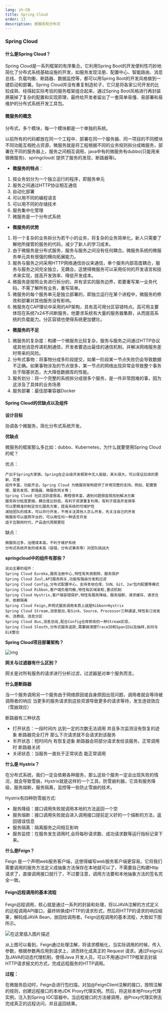 ```yaml
---
lang: zh-CN
title: Spring Cloud
order: 13
description: 微服务和分布式
---
```




### Spring Cloud

#### 什么是Spring Cloud？

Spring Cloud是一系列框架的有序集合。它利用Spring Boot的开发便利性巧妙地简化了分布式系统基础设施的开发，如服务发现注册、配置中心、智能路由、消息总线、负载均衡、断路器、数据监控等，都可以用Spring Boot的开发风格做到一键启动和部署。Spring Cloud并没有重复制造轮子，它只是将各家公司开发的比较成熟、经得起实际考验的服务框架组合起来，通过Spring Boot风格进行再封装屏蔽掉了复杂的配置和实现原理，最终给开发者留出了一套简单易懂、易部署和易维护的分布式系统开发工具包。

#### 微服务的概念

分布式，多个模块，每一个模块都是一个单独的系统。

以前所有的代码都放在同一个工程中、部署在同一个服务器、同一项目的不同模块不同功能互相抢占资源，微服务就是将工程根据不同的业务规则拆分成微服务，部署在不同的服务器上，服务之间相互调用，java中有的微服务有dubbo(只能用来做微服务)、springcloud( 提供了服务的发现、断路器等)。

- **微服务的特点**：

1. 按业务划分为一个独立运行的程序，即服务单元
2. 服务之间通过HTTP协议相互通信
3. 自动化部署
4. 可以用不同的编程语言
5. 可以用不同的存储技术
6. 服务集中化管理
7. 微服务是一个分布式系统

- **微服务的优势**

1. 将一个复杂的业务拆分为若干小的业务，将复杂的业务简单化，新人只需要了解他所接管的服务的代码，减少了新人的学习成本。
2. 由于微服务是分布式服务，服务与服务之间没有任何耦合。微服务系统的微服务单元具有很强的横向拓展能力。
3. 服务与服务之间采用HTTP网络通信协议来通信，单个服务内部高度耦合，服务与服务之间完全独立，无耦合。这使得微服务可以采用任何的开发语言和技术来实现，提高开发效率、降低开发成本。
4. 微服务是按照业务进行拆分的，并有坚实的服务边界，若要重写某一业务代码，不需了解所有业务，重写简单。
5. 微服务的每个服务单元是独立部署的，即独立运行在某个进程中，微服务的修改和部署对其他服务没有影响。
6. 微服务在CAP理论中采用的AP架构，具有高可用分区容错特点。高可用主要体现在系统7x24不间断服务，他要求系统有大量的服务器集群，从而提高系统的负载能力。分区容错也使得系统更加健壮。

- **微服务的不足**

1. 微服务的复杂度：构建一个微服务比较复杂，服务与服务之间通过HTTP协议或其他消息传递机制通信，开发者要选出最佳的通信机制，并解决网络服务差时带来的风险。
2. 分布式事物：将事物分成多阶段提交，如果一阶段某一节点失败仍会导致数据不正确。如果事物涉及的节点很多，某一节点的网络出现异常会导致整个事务处于阻塞状态，大大降低数据库的性能。
3. 服务划分：将一个完整的系统拆分成很多个服务，是一件非常困难的事，因为这涉及了具体的业务场景
4. 服务部署：最佳部署容器Docker





#### Spring Cloud的优缺点以及组件

**设计目标**

协调各个微服务，简化分布式系统开发。

**优缺点**

微服务的框架那么多比如：dubbo、Kubernetes，为什么就要使用Spring Cloud的呢？

优点：

    产出于Spring大家族，Spring在企业级开发框架中无人能敌，来头很大，可以保证后续的更新、完善
    组件丰富，功能齐全。Spring Cloud 为微服务架构提供了非常完整的支持。例如、配置管理、服务发现、断路器、微服务网关等；
    Spring Cloud 社区活跃度很高，教程很丰富，遇到问题很容易找到解决方案
    服务拆分粒度更细，耦合度比较低，有利于资源重复利用，有利于提高开发效率
    可以更精准的制定优化服务方案，提高系统的可维护性
    减轻团队的成本，可以并行开发，不用关注其他人怎么开发，先关注自己的开发
    微服务可以是跨平台的，可以用任何一种语言开发
    适于互联网时代，产品迭代周期更短

缺点：

    微服务过多，治理成本高，不利于维护系统
    分布式系统开发的成本高（容错，分布式事务等）对团队挑战大

**springcloud中的组件有那些？**

```
说出主要的组件：
Spring Cloud Eureka,服务注册中心,特性有失效剔除、服务保护
Spring Cloud Zuul,API服务网关,功能有路由分发和过滤
Spring Cloud Config,分布式配置中心，支持本地仓库、SVN、Git、Jar包内配置等模式
Spring Cloud Ribbon,客户端负载均衡,特性有区域亲和,重试机制
Spring Cloud Hystrix,客户端容错保护,特性有服务降级、服务熔断、请求缓存、请求合并、依赖隔离
Spring Cloud Feign,声明式服务调用本质上就是Ribbon+Hystrix
Spring Cloud Stream,消息驱动,有Sink、Source、Processor三种通道,特性有订阅发布、消费组、消息分区
Spring Cloud Bus,消息总线,配合Config仓库修改的一种Stream实现，
Spring Cloud Sleuth,分布式服务追踪,需要搞清楚TraceID和SpanID以及抽样,如何与ELK整合
```

**Spring Cloud项目部署架构？**

![img](https://www.pdai.tech/images/spring/spring-cloud-1.jpeg)



**网关与过滤器有什么区别？**

网关是对所有服务的请求进行分析过滤，过滤器是对单个服务而言。



**什么是断路器**

当一个服务调用另一个服务由于网络原因或自身原因出现问题，调用者就会等待被调用者的响应 当更多的服务请求到这些资源导致更多的请求等待，发生连锁效应（雪崩效应）

断路器有三种状态

- 打开状态：一段时间内 达到一定的次数无法调用 并且多次监测没有恢复的迹象 断路器完全打开 那么下次请求就不会请求到该服务
- 半开状态：短时间内 有恢复迹象 断路器会将部分请求发给该服务，正常调用时 断路器关闭
- 关闭状态：当服务一直处于正常状态 能正常调用



**什么是 Hystrix？**

在分布式系统，我们一定会依赖各种服务，那么这些个服务一定会出现失败的情况，就会导致雪崩，Hystrix就是这样的一个工具，防雪崩利器，它具有服务降级，服务熔断，服务隔离，监控等一些防止雪崩的技术。

Hystrix有四种防雪崩方式:

- 服务降级：接口调用失败就调用本地的方法返回一个空
- 服务熔断：接口调用失败就会进入调用接口提前定义好的一个熔断的方法，返回错误信息
- 服务隔离：隔离服务之间相互影响
- 服务监控：在服务发生调用时,会将每秒请求数、成功请求数等运行指标记录下来。



**什么是Feign？**

Feign 是一个声明web服务客户端，这使得编写web服务客户端更容易。它将我们需要调用的服务方法定义成抽象方法保存在本地就可以了，不需要自己构建Http请求了，直接调用接口就行了，不过要注意，调用方法要和本地抽象方法的签名完全一致。







#### Feign远程调用的基本流程

Feign远程调用，核心就是通过一系列的封装和处理，将以JAVA注解的方式定义的远程调用API接口，最终转换成HTTP的请求形式，然后将HTTP的请求的响应结果，解码成JAVA Bean，放回给调用者。Feign远程调用的基本流程，大致如下图所示。

![在这里插入图片描述](https://img-blog.csdnimg.cn/20191201125843452.png?x-oss-process=image/watermark,type_ZmFuZ3poZW5naGVpdGk,shadow_10,text_aHR0cHM6Ly9ibG9nLmNzZG4ubmV0L2NyYXp5bWFrZXJjaXJjbGU=,size_16,color_FFFFFF,t_70)



从上图可以看到，Feign通过处理注解，将请求模板化，当实际调用的时候，传入参数，根据参数再应用到请求上，进而转化成真正的 Request  请求。通过Feign以及JAVA的动态代理机制，使得Java  开发人员，可以不用通过HTTP框架去封装HTTP请求报文的方式，完成远程服务的HTTP调用。

**过程：**

在微服务启动时，Feign会进行包扫描，对加@FeignClient注解的接口，按照注解的规则，创建远程接口的本地JDK  Proxy代理实例。然后，将这些本地Proxy代理实例，注入到Spring  IOC容器中。当远程接口的方法被调用，由Proxy代理实例去完成真正的远程访问，并且返回结果。